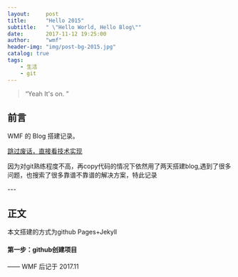 ```yaml
---
layout:     post
title:      "Hello 2015"
subtitle:   " \"Hello World, Hello Blog\""
date:       2017-11-12 19:25:00
author:     "wmf"
header-img: "img/post-bg-2015.jpg"
catalog: true
tags:
    - 生活
    - git
---
```


> “Yeah It's on. ”


## 前言

WMF 的 Blog 搭建记录。

[跳过废话，直接看技术实现 ](#build) 


因为对git熟练程度不高，再copy代码的情况下依然用了两天搭建blog,遇到了很多问题，也搜索了很多靠谱不靠谱的解决方案，特此记录


<p id = "build"></p>
---

## 正文
本文搭建的方式为github Pages+Jekyll
#### 第一步：github创建项目

—— WMF 后记于 2017.11


